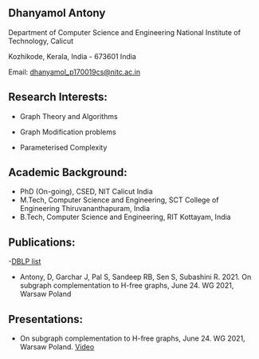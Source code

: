 ## Dhanyamol Antony

Department of Computer Science and Engineering
National Institute of Technology, Calicut

Kozhikode, Kerala, India - 673601 India

Email: dhanyamol_p170019cs@nitc.ac.in

## Research Interests:

* Graph Theory and Algorithms

* Graph Modification problems

* Parameterised Complexity


## Academic Background:

 * PhD (On-going), CSED, NIT Calicut India
 * M.Tech, Computer Science and Engineering, SCT College of Engineering Thiruvananthapuram, India
 * B.Tech, Computer Science and Engineering, RIT Kottayam, India


## Publications:

-[DBLP list](https://dblp.org/pid/287/4769.html)

* Antony, D, Garchar J, Pal S, Sandeep RB, Sen S, Subashini R. 2021. On subgraph complementation to H-free graphs, June 24. WG 2021, Warsaw Poland

## Presentations:

* On subgraph complementation to H-free graphs, June 24. WG 2021, Warsaw Poland. [Video](https://www.youtube.com/watch?v=AHqdMcIjMlY)



